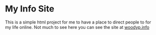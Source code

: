 # My Info Site
This is a simple html project for me to have a place to direct people to for my life online. Not much to see here you can see the site at [woodyp.info](http://woodyp.info)